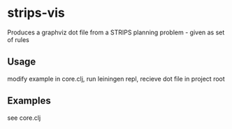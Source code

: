 # strips-vis

Produces a graphviz dot file from a STRIPS planning problem - given as set of rules

## Usage

modify example in core.clj, run leiningen repl, recieve dot file in project root

## Examples

see core.clj
